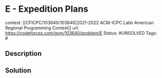 # E - Expedition Plans

contest: [[CFICPC/103640/103640|2021-2022 ACM-ICPC Latin American Regional Programming Contest]]
url: https://codeforces.com/gym/103640/problem/E
Status: #UNSOLVED
Tags: #

## Description

## Solution

